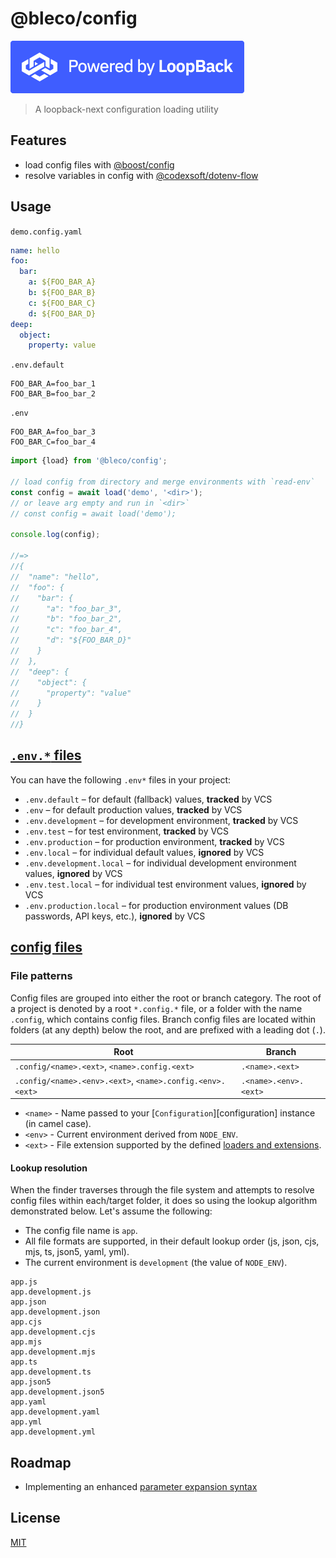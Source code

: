 # @bleco/config

[![LoopBack](<https://github.com/loopbackio/loopback-next/raw/master/docs/site/imgs/branding/Powered-by-LoopBack-Badge-(blue)-@2x.png>)](http://loopback.io/)

> A loopback-next configuration loading utility

## Features

- load config files with [@boost/config](https://www.npmjs.com/package/@boost/config)
- resolve variables in config with [@codexsoft/dotenv-flow](https://www.npmjs.com/package/@codexsoft/dotenv-flow)

## Usage

`demo.config.yaml`

```yaml
name: hello
foo:
  bar:
    a: ${FOO_BAR_A}
    b: ${FOO_BAR_B}
    c: ${FOO_BAR_C}
    d: ${FOO_BAR_D}
deep:
  object:
    property: value
```

`.env.default`

```dotenv
FOO_BAR_A=foo_bar_1
FOO_BAR_B=foo_bar_2
```

`.env`

```dotenv
FOO_BAR_A=foo_bar_3
FOO_BAR_C=foo_bar_4
```

```ts
import {load} from '@bleco/config';

// load config from directory and merge environments with `read-env`
const config = await load('demo', '<dir>');
// or leave arg empty and run in `<dir>`
// const config = await load('demo');

console.log(config);

//=>
//{
//  "name": "hello",
//  "foo": {
//    "bar": {
//      "a": "foo_bar_3",
//      "b": "foo_bar_2",
//      "c": "foo_bar_4",
//      "d": "${FOO_BAR_D}"
//    }
//  },
//  "deep": {
//    "object": {
//      "property": "value"
//    }
//  }
//}
```

## [`.env.*` files](https://github.com/codexsoft/dotenv-flow/blob/main/README.md#files-under-version-control)

You can have the following `.env*` files in your project:

- `.env.default` – for default (fallback) values, **tracked** by VCS
- `.env` – for default production values, **tracked** by VCS
- `.env.development` – for development environment, **tracked** by VCS
- `.env.test` – for test environment, **tracked** by VCS
- `.env.production` – for production environment, **tracked** by VCS
- `.env.local` – for individual default values, **ignored** by VCS
- `.env.development.local` – for individual development environment values, **ignored** by VCS
- `.env.test.local` – for individual test environment values, **ignored** by VCS
- `.env.production.local` – for production environment values (DB passwords, API keys, etc.), **ignored** by VCS

## [config files](https://boostlib.dev/docs/config#config-files)

### File patterns

Config files are grouped into either the root or branch category. The root of a project is denoted by a root
`*.config.*` file, or a folder with the name `.config`, which contains config files. Branch config files are located
within folders (at any depth) below the root, and are prefixed with a leading dot (`.`).

| Root                                                      | Branch                |
| --------------------------------------------------------- | --------------------- |
| `.config/<name>.<ext>`, `<name>.config.<ext>`             | `.<name>.<ext>`       |
| `.config/<name>.<env>.<ext>`, `<name>.config.<env>.<ext>` | `.<name>.<env>.<ext>` |

- `<name>` - Name passed to your [`Configuration`][configuration] instance (in camel case).
- `<env>` - Current environment derived from `NODE_ENV`.
- `<ext>` - File extension supported by the defined [loaders and extensions](#finder-options).

#### Lookup resolution

When the finder traverses through the file system and attempts to resolve config files within each/target folder, it
does so using the lookup algorithm demonstrated below. Let's assume the following:

- The config file name is `app`.
- All file formats are supported, in their default lookup order (js, json, cjs, mjs, ts, json5, yaml, yml).
- The current environment is `development` (the value of `NODE_ENV`).

```
app.js
app.development.js
app.json
app.development.json
app.cjs
app.development.cjs
app.mjs
app.development.mjs
app.ts
app.development.ts
app.json5
app.development.json5
app.yaml
app.development.yaml
app.yml
app.development.yml
```

## Roadmap

- Implementing an enhanced
  [parameter expansion syntax](https://docs.docker.com/compose/environment-variables/env-file/#parameter-expansion)

## License

[MIT](LICENSE)
